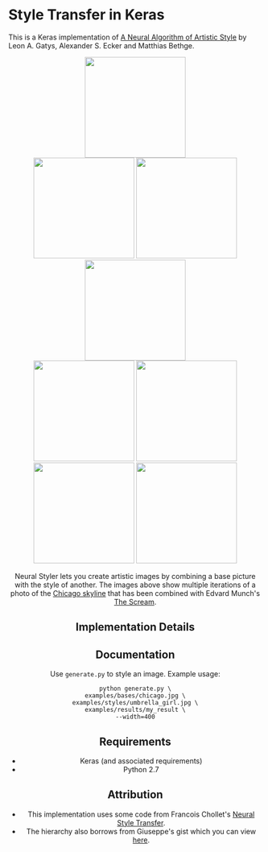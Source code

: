 # Style Transfer in Keras

This is a Keras implementation of [A Neural Algorithm of Artistic Style](https://arxiv.org/abs/1508.06576) by Leon A. Gatys, Alexander S. Ecker and Matthias Bethge.

<div align='center'>
<img src = './bases/chicago.jpg' height="200px">
</div>

<div align = 'center'>
<img src = './thumbnail/the_scream.jpg' height = '200px'></a>
<img src = './results/my_result_at_iteration_0.png' height = '200px'>
<img src = './results/my_result_at_iteration_499.png' height = '200px'>

<br>
<img src = './thumbnail/rain_princess.jpg' height = '200px'></a>
<img src = 'examples/results/chicago_rain_princess.jpg' height = '200px'>
<img src = 'examples/results/chicago_la_muse.jpg' height = '200px'>
<a href = 'examples/style/la_muse.jpg'><img src = 'examples/thumbs/la_muse.jpg' height = '200px'></a>

Neural Styler lets you create artistic images by combining a base picture with the style of another. The images above show multiple iterations of a photo of the [Chicago skyline](http://www.nursing.uic.edu/sites/default/files/chicagoskyline_2.jpg) that has been combined with Edvard Munch's [The Scream](https://en.wikipedia.org/wiki/The_Scream). 

## Implementation Details

## Documentation

Use `generate.py` to style an image. Example usage:

```
python generate.py \
examples/bases/chicago.jpg \
examples/styles/umbrella_girl.jpg \
examples/results/my_result \
--width=400
```

## Requirements

- Keras (and associated requirements)
- Python 2.7

## Attribution

- This implementation uses some code from Francois Chollet's [Neural Style Transfer](https://github.com/fchollet/keras/blob/master/examples/neural_style_transfer.py).
- The hierarchy also borrows from Giuseppe's gist which you can view [here](https://gist.github.com/giuseppebonaccorso/ef09a03424c9a49ae9b087bd364a5813).


